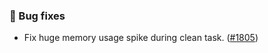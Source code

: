 ### 🐛 Bug fixes
* Fix huge memory usage spike during clean task. ([#1805](https://github.com/stashapp/stash/pull/1805))

